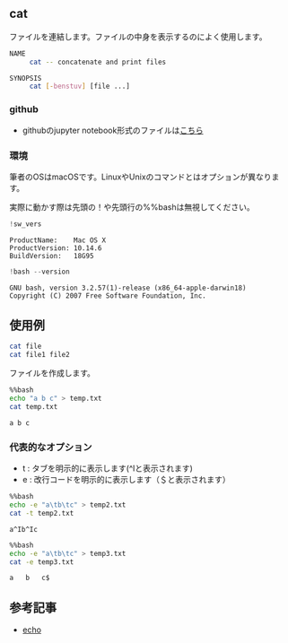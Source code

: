 
## cat
ファイルを連結します。ファイルの中身を表示するのによく使用します。

```bash
NAME
     cat -- concatenate and print files

SYNOPSIS
     cat [-benstuv] [file ...]
```

### github
- githubのjupyter notebook形式のファイルは[こちら](https://github.com/hiroshi0530/wa/blob/master/src/article/library/bash/cat/cat_nb.ipynb)

### 環境
筆者のOSはmacOSです。LinuxやUnixのコマンドとはオプションが異なります。

実際に動かす際は先頭の！や先頭行の%%bashは無視してください。


```python
!sw_vers
```

    ProductName:	Mac OS X
    ProductVersion:	10.14.6
    BuildVersion:	18G95



```python
!bash --version
```

    GNU bash, version 3.2.57(1)-release (x86_64-apple-darwin18)
    Copyright (C) 2007 Free Software Foundation, Inc.


## 使用例

```bash
cat file
cat file1 file2
```

ファイルを作成します。


```bash
%%bash
echo "a b c" > temp.txt 
cat temp.txt
```

    a b c


### 代表的なオプション
- t : タブを明示的に表示します(^Iと表示されます)
- e : 改行コードを明示的に表示します（＄と表示されます）


```bash
%%bash
echo -e "a\tb\tc" > temp2.txt 
cat -t temp2.txt
```

    a^Ib^Ic



```bash
%%bash
echo -e "a\tb\tc" > temp3.txt 
cat -e temp3.txt
```

    a	b	c$


## 参考記事

- [echo](/article/library/bash/echo/)
